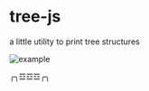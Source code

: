 tree-js
=======

a little utility to print tree structures

![example](https://raw.github.com/couchand/tree-js/master/images/example.png)

╭╮☲☲☲╭╮
